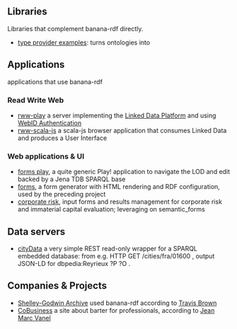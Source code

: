 ## Libraries

Libraries that complement banana-rdf directly.

* [type provider examples](https://github.com/travisbrown/type-provider-examples): turns ontologies into 

## Applications

applications that use banana-rdf 

### Read Write Web
* [rww-play](https://github.com/read-write-web/rww-play/) a server implementing the [Linked Data Platform](http://www.w3.org/TR/ldp/) and using [WebID Authentication](http://webid.info/spec/)
* [rww-scala-js](https://github.com/read-write-web/rww-scala-js) a scala-js browser application that consumes Linked Data and produces a User Interface

### Web applications & UI

* [forms play](https://github.com/jmvanel/semantic_forms/tree/master/scala/forms_play), a quite generic Play! application to navigate the LOD and edit backed by a Jena TDB SPARQL base
* [forms](https://github.com/jmvanel/semantic_forms/tree/master/scala/forms), a form generator with HTML rendering and RDF configuration, used by the preceding project
* [corporate risk](https://github.com/jmvanel/corporate_risk), input forms and results management for corporate risk and immaterial capital evaluation; leveraging on semantic_forms

## Data servers

* [cityData](https://github.com/pixelhumain/cityData) a very simple REST read-only wrapper for a SPARQL embedded database: from e.g. HTTP GET /cities/fra/01600 , output JSON-LD for dbpedia:Reyrieux ?P ?O .

## Companies & Projects

* [Shelley-Godwin Archive](http://mith.umd.edu/research/project/shelley-godwin-archive/) used banana-rdf according to [Travis Brown](/travisbrown)
* [CoBusiness](http://www.cobusiness.fr/) a site about barter for professionals, according to [Jean Marc Vanel](/jmvanel)
